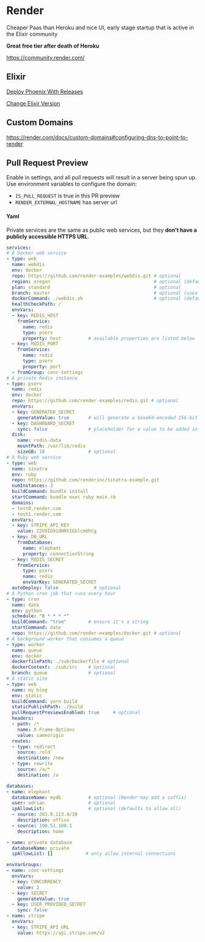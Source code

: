 # Render

Cheaper Paas than Heroku and nice UI, early stage startup that is active in the Elixir community

**Great free tier after death of Heroku**

https://community.render.com/

## Elixir

[Deploy Phoenix With Releases](https://render.com/docs/deploy-phoenix)

[Change Elixir Version](https://render.com/docs/elixir-erlang-versions)

## Custom Domains

https://render.com/docs/custom-domains#configuring-dns-to-point-to-render

## Pull Request Preview

Enable in settings, and all pull requests will result in a server being spun up. Use environment variables to configure the domain:

- `IS_PULL_REQUEST` is true in this PR preview
- `RENDER_EXTERNAL_HOSTNAME` has server url

#### Yaml

Private services are the same as public web services, but they **don’t have a publicly accessible HTTPS URL**.

```yaml
services:
# A Docker web service
- type: web
  name: webdis
  env: docker
  repo: https://github.com/render-examples/webdis.git # optional
  region: oregon                                      # optional (defaults to oregon)
  plan: standard                                      # optional
  branch: master                                      # optional (uses repo default)
  dockerCommand: ./webdis.sh                          # optional (defaults to Dockerfile command)
  healthCheckPath: /
  envVars:
  - key: REDIS_HOST
    fromService:
      name: redis
      type: pserv
      property: host          # available properties are listed below
  - key: REDIS_PORT
    fromService:
      name: redis
      type: pserv
      property: port
  - fromGroup: conc-settings
# A private Redis instance
- type: pserv
  name: redis
  env: docker
  repo: https://github.com/render-examples/redis.git # optional
  envVars:
  - key: GENERATED_SECRET
    generateValue: true       # will generate a base64-encoded 256-bit secret
  - key: DASHBOARD_SECRET
    sync: false               # placeholder for a value to be added in the dashboard
  disk:
    name: redis-data
    mountPath: /var/lib/redis
    sizeGB: 10                # optional
# A Ruby web service
- type: web
  name: sinatra
  env: ruby
  repo: https://github.com/renderinc/sinatra-example.git
  numInstances: 3
  buildCommand: bundle install
  startCommand: bundle exec ruby main.rb
  domains:
  - test0.render.com
  - test1.render.com
  envVars:
  - key: STRIPE_API_KEY
    value: Z2V0IG91dHRhIGhlcmUhCg
  - key: DB_URL
    fromDatabase:
      name: elephant
      property: connectionString
  - key: REDIS_SECRET
    fromService:
      type: pserv
      name: redis
      envVarKey: GENERATED_SECRET
  autoDeploy: false             # optional
# A Python cron job that runs every hour
- type: cron
  name: date
  env: python
  schedule: "0 * * * *"
  buildCommand: "true"        # ensure it's a string
  startCommand: date
  repo: https://github.com/render-examples/docker.git # optional
# A background worker that consumes a queue
- type: worker
  name: queue
  env: docker
  dockerfilePath: ./sub/Dockerfile # optional
  dockerContext: ./sub/src    # optional
  branch: queue               # optional
# A static site
- type: web
  name: my blog
  env: static
  buildCommand: yarn build
  staticPublishPath: ./build
  pullRequestPreviewsEnabled: true     # optional
  headers:
  - path: /*
    name: X-Frame-Options
    value: sameorigin
  routes:
  - type: redirect
    source: /old
    destination: /new
  - type: rewrite
    source: /a/*
    destination: /a

databases:
- name: elephant
  databaseName: mydb          # optional (Render may add a suffix)
  user: adrian                # optional
  ipAllowList:                # optional (defaults to allow all)
  - source: 203.0.113.4/30
    description: office
  - source: 198.51.100.1
    description: home

- name: private database
  databaseName: private
  ipAllowList: []            # only allow internal connections

envVarGroups:
- name: conc-settings
  envVars:
  - key: CONCURRENCY
    value: 2
  - key: SECRET
    generateValue: true
  - key: USER_PROVIDED_SECRET
    sync: false
- name: stripe
  envVars:
  - key: STRIPE_API_URL
    value: https://api.stripe.com/v2
```

